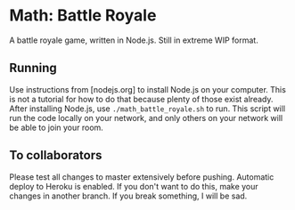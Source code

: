 # Math: Battle Royale
A battle royale game, written in Node.js. Still in extreme WIP format.

## Running
Use instructions from [nodejs.org] to install Node.js on your computer. This is not a tutorial for how to do that because plenty of those exist already.
After installing Node.js, use `./math_battle_royale.sh` to run. This script will run the code locally on your network, and only others on your network will be able to join your room.

## To collaborators
Please test all changes to master extensively before pushing. Automatic deploy to Heroku is enabled. If you don't want to do this, make your changes in another branch. If you break something, I will be sad.
